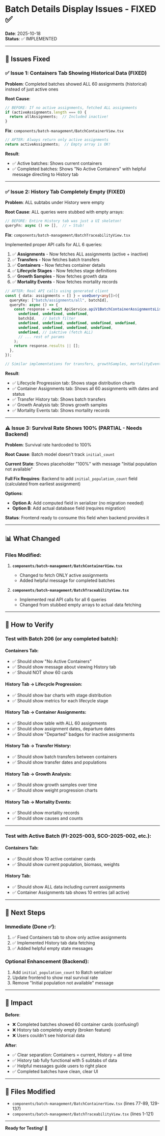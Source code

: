 # Batch Details Display Issues - FIXED ✅

**Date**: 2025-10-18  
**Status**: ✅ IMPLEMENTED

---

## 🎯 Issues Fixed

### ✅ Issue 1: Containers Tab Showing Historical Data (FIXED)
**Problem**: Completed batches showed ALL 60 assignments (historical) instead of just active ones

**Root Cause**: 
```typescript
// BEFORE: If no active assignments, fetched ALL assignments
if (activeAssignments.length === 0) {
  return allAssignments;  // Included inactive!
}
```

**Fix**: `components/batch-management/BatchContainerView.tsx`
```typescript
// AFTER: Always return only active assignments
return activeAssignments;  // Empty array is OK!
```

**Result**: 
- ✅ Active batches: Shows current containers
- ✅ Completed batches: Shows "No Active Containers" with helpful message directing to History tab

---

### ✅ Issue 2: History Tab Completely Empty (FIXED)
**Problem**: ALL subtabs under History were empty

**Root Cause**: ALL queries were stubbed with empty arrays:
```typescript
// BEFORE: Entire History tab was just a UI skeleton!
queryFn: async () => [],  // ← Stub!
```

**Fix**: `components/batch-management/BatchTraceabilityView.tsx`

Implemented proper API calls for ALL 6 queries:
1. ✅ **Assignments** - Now fetches ALL assignments (active + inactive)
2. ✅ **Transfers** - Now fetches batch transfers
3. ✅ **Containers** - Now fetches container details
4. ✅ **Lifecycle Stages** - Now fetches stage definitions
5. ✅ **Growth Samples** - Now fetches growth data
6. ✅ **Mortality Events** - Now fetches mortality records

```typescript
// AFTER: Real API calls using generated client
const { data: assignments = [] } = useQuery<any[]>({
  queryKey: ["batch/assignments/all", batchId],
  queryFn: async () => {
    const response = await ApiService.apiV1BatchContainerAssignmentsList(
      undefined, undefined, undefined,
      batchId,   // batch filter
      undefined, undefined, undefined, undefined, undefined,
      undefined, undefined, undefined, undefined,
      undefined, // isActive (fetch ALL)
      // ... rest of params
    );
    return response.results || [];
  },
});

// Similar implementations for transfers, growthSamples, mortalityEvents
```

**Result**:
- ✅ Lifecycle Progression tab: Shows stage distribution charts
- ✅ Container Assignments tab: Shows all 60 assignments with dates and status
- ✅ Transfer History tab: Shows batch transfers
- ✅ Growth Analysis tab: Shows growth samples
- ✅ Mortality Events tab: Shows mortality records

---

### ⚠️ Issue 3: Survival Rate Shows 100% (PARTIAL - Needs Backend)
**Problem**: Survival rate hardcoded to 100%

**Root Cause**: Batch model doesn't track `initial_count`

**Current State**: Shows placeholder "100%" with message "Initial population not available"

**Full Fix Requires**: Backend to add `initial_population_count` field (calculated from earliest assignment)

**Options**:
- **Option A**: Add computed field in serializer (no migration needed)
- **Option B**: Add actual database field (requires migration)

**Status**: Frontend ready to consume this field when backend provides it

---

## 📊 What Changed

### Files Modified:
1. **`components/batch-management/BatchContainerView.tsx`**
   - Changed to fetch ONLY active assignments
   - Added helpful message for completed batches

2. **`components/batch-management/BatchTraceabilityView.tsx`**
   - Implemented real API calls for all 6 queries
   - Changed from stubbed empty arrays to actual data fetching

---

## 🧪 How to Verify

### Test with Batch 206 (or any completed batch):

#### Containers Tab:
- ✅ Should show "No Active Containers"
- ✅ Should show message about viewing History tab
- ✅ Should NOT show 60 cards

#### History Tab → Lifecycle Progression:
- ✅ Should show bar charts with stage distribution
- ✅ Should show metrics for each lifecycle stage

#### History Tab → Container Assignments:
- ✅ Should show table with ALL 60 assignments
- ✅ Should show assignment dates, departure dates
- ✅ Should show "Departed" badges for inactive assignments

#### History Tab → Transfer History:
- ✅ Should show batch transfers between containers
- ✅ Should show transfer dates and populations

#### History Tab → Growth Analysis:
- ✅ Should show growth samples over time
- ✅ Should show weight progression charts

#### History Tab → Mortality Events:
- ✅ Should show mortality records
- ✅ Should show causes and counts

---

### Test with Active Batch (FI-2025-003, SCO-2025-002, etc.):

#### Containers Tab:
- ✅ Should show 10 active container cards
- ✅ Should show current population, biomass, weights

#### History Tab:
- ✅ Should show ALL data including current assignments
- ✅ Container Assignments tab shows 10 entries (all active)

---

## 🚀 Next Steps

### Immediate (Done ✅):
1. ✅ Fixed Containers tab to show only active assignments
2. ✅ Implemented History tab data fetching
3. ✅ Added helpful empty state messages

### Optional Enhancement (Backend):
1. Add `initial_population_count` to Batch serializer
2. Update frontend to show real survival rate
3. Remove "Initial population not available" message

---

## 🎉 Impact

**Before**:
- ❌ Completed batches showed 60 container cards (confusing!)
- ❌ History tab completely empty (broken feature)
- ❌ Users couldn't see historical data

**After**:
- ✅ Clear separation: Containers = current, History = all time
- ✅ History tab fully functional with 5 subtabs of data
- ✅ Helpful messages guide users to right place
- ✅ Completed batches have clean, clear UI

---

## 📁 Files Modified

- `components/batch-management/BatchContainerView.tsx` (lines 77-89, 129-137)
- `components/batch-management/BatchTraceabilityView.tsx` (lines 1-121)

---

**Ready for Testing!** 🚀




